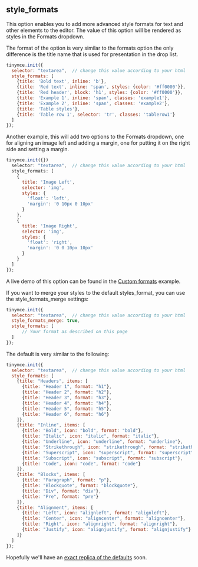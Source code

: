 
## style_formats

This option enables you to add more advanced style formats for text and other elements to the editor. The value of this option will be rendered as styles in the Formats dropdown.

The format of the option is very similar to the formats option the only difference is the title name that is used for presentation in the drop list.

```js
tinymce.init({
  selector: "textarea",  // change this value according to your html
  style_formats: [
    {title: 'Bold text', inline: 'b'},
    {title: 'Red text', inline: 'span', styles: {color: '#ff0000'}},
    {title: 'Red header', block: 'h1', styles: {color: '#ff0000'}},
    {title: 'Example 1', inline: 'span', classes: 'example1'},
    {title: 'Example 2', inline: 'span', classes: 'example2'},
    {title: 'Table styles'},
    {title: 'Table row 1', selector: 'tr', classes: 'tablerow1'}
  ]
});
```

Another example, this will add two options to the Formats dropdown, one for aligning an image left and adding a margin, one for putting it on the right side and setting a margin.

```js
tinymce.init({})
  selector: "textarea",  // change this value according to your html
  style_formats: [
    {
      title: 'Image Left',
      selector: 'img',
      styles: {
        'float': 'left',
        'margin': '0 10px 0 10px'
      }
    },
    {
      title: 'Image Right',
      selector: 'img',
      styles: {
        'float': 'right',
        'margin': '0 0 10px 10px'
      }
    }
  ]
});
```

A live demo of this option can be found in the [Custom formats](#custom_formats) example.

If you want to merge your styles to the default styles_format, you can use the style_formats_merge settings:

```js
tinymce.init({
  selector: "textarea",  // change this value according to your html
  style_formats_merge: true,
  style_formats: [
      // Your format as described on this page
  ]
});
```

The default is very similar to the following:

```js
tinymce.init({
  selector: "textarea",  // change this value according to your html
  style_formats: [
    {title: "Headers", items: [
      {title: "Header 1", format: "h1"},
      {title: "Header 2", format: "h2"},
      {title: "Header 3", format: "h3"},
      {title: "Header 4", format: "h4"},
      {title: "Header 5", format: "h5"},
      {title: "Header 6", format: "h6"}
    ]},
    {title: "Inline", items: [
      {title: "Bold", icon: "bold", format: "bold"},
      {title: "Italic", icon: "italic", format: "italic"},
      {title: "Underline", icon: "underline", format: "underline"},
      {title: "Strikethrough", icon: "strikethrough", format: "strikethrough"},
      {title: "Superscript", icon: "superscript", format: "superscript"},
      {title: "Subscript", icon: "subscript", format: "subscript"},
      {title: "Code", icon: "code", format: "code"}
    ]},
    {title: "Blocks", items: [
      {title: "Paragraph", format: "p"},
      {title: "Blockquote", format: "blockquote"},
      {title: "Div", format: "div"},
      {title: "Pre", format: "pre"}
    ]},
    {title: "Alignment", items: [
      {title: "Left", icon: "alignleft", format: "alignleft"},
      {title: "Center", icon: "aligncenter", format: "aligncenter"},
      {title: "Right", icon: "alignright", format: "alignright"},
      {title: "Justify", icon: "alignjustify", format: "alignjustify"}
    ]}
  ]
});
```

Hopefully we'll have an [exact replica of the defaults](http://www.tinymce.com/forum/viewtopic.php?id=33648) soon.
